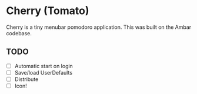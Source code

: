 # Cherry (Tomato)

Cherry is a tiny menubar pomodoro application. This was built on the Ambar codebase.

## TODO

- [ ] Automatic start on login
- [ ] Save/load UserDefaults
- [ ] Distribute
- [ ] Icon!
